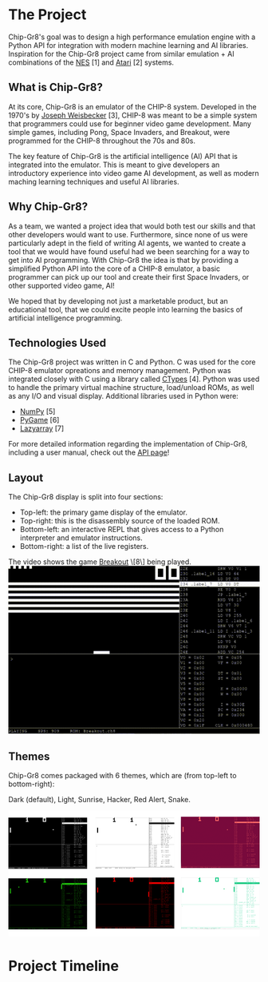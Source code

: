 # The Project
Chip-Gr8's goal was to design a high performance emulation engine with a Python API for integration with modern machine learning and AI libraries. Inspiration for the Chip-Gr8 project came from similar emulation + AI combinations of the [NES](https://www.youtube.com/watch?v=qv6UVOQ0F44) \[1\] and [Atari](https://arxiv.org/pdf/1312.5602v1.pdf) \[2\] systems.

## What is Chip-Gr8?
At its core, Chip-Gr8 is an emulator of the CHIP-8 system. Developed in the 1970's by [Joseph Weisbecker](https://en.wikipedia.org/wiki/Joseph_Weisbecker#Small_systems) \[3\], CHIP-8 was meant to be a simple system that programmers could use for beginner video game development. Many simple games, including Pong, Space Invaders, and Breakout, were programmed for the CHIP-8 throughout the 70s and 80s.

The key feature of Chip-Gr8 is the artificial intelligence (AI) API that is integrated into the emulator. This is meant to give developers an introductory experience into video game AI development, as well as modern maching learning techniques and useful AI libraries.

## Why Chip-Gr8?
As a team, we wanted a project idea that would both test our skills and that other developers would want to use. Furthermore, since none of us were particularly adept in the field of writing AI agents, we wanted to create a tool that we would have found useful had we been searching for a way to get into AI programming. With Chip-Gr8 the idea is that by providing a simplified Python API into the core of a CHIP-8 emulator, a basic programmer can pick up our tool and create their first Space Invaders, or other supported video game, AI! 

We hoped that by developing not just a marketable product, but an educational tool, that we could excite people into learning the basics of artificial intelligence programming.

## Technologies Used
The Chip-Gr8 project was written in C and Python. C was used for the core CHIP-8 emulator opreations and memory management. Python was integrated closely with C using a library called [CTypes](https://docs.python.org/3/library/ctypes.html) \[4\]. Python was used to handle the primary virtual machine structure, load/unload ROMs, as well as any I/O and visual display. Additional libraries used in Python were:

- [NumPy](https://numpy.org/) \[5\]
- [PyGame](https://www.pygame.org/news) \[6\]
- [Lazyarray](https://lazyarray.readthedocs.io/en/latest/) \[7\]

For more detailed information regarding the implementation of Chip-Gr8, including a user manual, check out the [API page](/api)!

## Layout
The Chip-Gr8 display is split into four sections:
- Top-left: the primary game display of the emulator.
- Top-right: this is the disassembly source of the loaded ROM.
- Bottom-left: an interactive REPL that gives access to a Python interpreter and emulator instructions.
- Bottom-right: a list of the live registers.

The video shows the game [Breakout](https://en.wikipedia.org/wiki/Breakout_(video_game)) \[8\] being played.
![Alt Text](../static/img/Breakout2.gif)

## Themes
Chip-Gr8 comes packaged with 6 themes, which are (from top-left to bottom-right):

Dark (default), Light, Sunrise, Hacker, Red Alert, Snake.

![ThemeGrid](../static/img/themes/ThemeGrid.png)

# Project Timeline